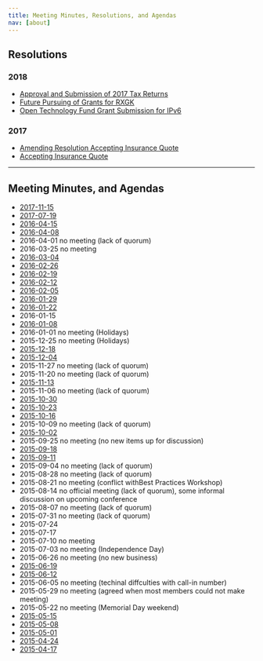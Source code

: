 ```yaml
---
title: Meeting Minutes, Resolutions, and Agendas
nav: [about]
---
```


## Resolutions

### 2018

* [Approval and Submission of 2017 Tax Returns]({{site.github.url}}/resolutions/Resolution-Taxes-2017_encrypted_.pdf)
* [Future Pursuing of Grants for RXGK]({{site.github.url}}/resolutions/Resolution-RXGK-Grant-Application_signed.pdf)
* [Open Technology Fund Grant Submission for IPv6]({{site.github.url}}/resolutions/Resolution-IPv6-Grant-Application_signed.pdf)

### 2017

* [Amending Resolution Accepting Insurance Quote]({{site.github.url}}/resolutions/Foundation_Resolution_Amending_Insurance_Resolution_signed.pdf)
* [Accepting Insurance Quote]({{site.github.url}}/resolutions/Insurance-Nov2017_signed.pdf)

---

## Meeting Minutes, and Agendas

* [2017-11-15]({{site.github.url}}/about/minutes/2017-11-15/)
* [2017-07-19]({{site.github.url}}/about/minutes/2017-07-19/)
* [2016-04-15]({{site.github.url}}/about/minutes/2016-04-15/)
* [2016-04-08]({{site.github.url}}/about/minutes/2016-04-08/)
* 2016-04-01 no meeting (lack of quorum)
* 2016-03-25 no meeting
* [2016-03-04]({{site.github.url}}/about/minutes/2016-03-04/)
* [2016-02-26]({{site.github.url}}/about/minutes/2016-02-26/)
* [2016-02-19]({{site.github.url}}/about/minutes/2016-02-19/)
* [2016-02-12]({{site.github.url}}/about/minutes/2016-02-12/)
* [2016-02-05]({{site.github.url}}/about/minutes/2016-02-05/)
* [2016-01-29]({{site.github.url}}/about/minutes/2016-01-29/)
* [2016-01-22]({{site.github.url}}/about/minutes/2016-01-22/)
* 2016-01-15
* [2016-01-08]({{site.github.url}}/about/minutes/2016-01-08/)
* 2016-01-01 no meeting (Holidays)
* 2015-12-25 no meeting (Holidays)
* [2015-12-18]({{site.github.url}}/about/minutes/2015-12-18/)
* [2015-12-04]({{site.github.url}}/about/minutes/2015-12-04/)
* 2015-11-27 no meeting (lack of quorum)
* 2015-11-20 no meeting (lack of quorum)
* [2015-11-13]({{site.github.url}}/about/minutes/2015-11-13/)
* 2015-11-06 no meeting (lack of quorum)
* [2015-10-30]({{site.github.url}}/about/minutes/2015-10-30/)
* [2015-10-23]({{site.github.url}}/about/minutes/2015-10-23/)
* [2015-10-16]({{site.github.url}}/about/minutes/2015-10-16/)
* 2015-10-09 no meeting (lack of quorum)
* [2015-10-02]({{site.github.url}}/about/minutes/2015-10-02/)
* 2015-09-25 no meeting (no new items up for discussion)
* [2015-09-18]({{site.github.url}}/about/minutes/2015-09-18/)
* [2015-09-11]({{site.github.url}}/about/minutes/2015-09-11/)
* 2015-09-04 no meeting (lack of quorum)
* 2015-08-28 no meeting (lack of quorum)
* 2015-08-21 no meeting (conflict withBest Practices Workshop)
* 2015-08-14 no official meeting (lack of quorum), some informal discussion on upcoming conference
* 2015-08-07 no meeting (lack of quorum)
* 2015-07-31 no meeting (lack of quorum)
* 2015-07-24 
* 2015-07-17
* 2015-07-10 no meeting
* 2015-07-03 no meeting (Independence Day)
* 2015-06-26 no meeting (no new business)
* [2015-06-19]({{site.github.url}}/about/minutes/2015-06-19/)
* [2015-06-12]({{site.github.url}}/about/minutes/2015-06-12/)
* 2015-06-05 no meeting (techinal diffculties with call-in number)
* 2015-05-29 no meeting (agreed when most members could not make meeting)
* 2015-05-22 no meeting (Memorial Day weekend)
* [2015-05-15]({{site.github.url}}/about/minutes/2015-05-15/)
* [2015-05-08]({{site.github.url}}/about/minutes/2015-05-08/)
* [2015-05-01]({{site.github.url}}/about/minutes/2015-05-01/)
* [2015-04-24]({{site.github.url}}/about/minutes/2015-04-24/)
* [2015-04-17]({{site.github.url}}/about/minutes/2015-04-17/)
